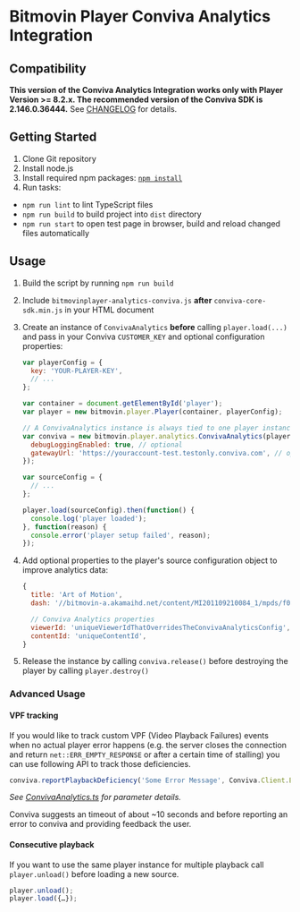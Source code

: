 # Bitmovin Player Conviva Analytics Integration

## Compatibility
**This version of the Conviva Analytics Integration works only with Player Version >= 8.2.x.
The recommended version of the Conviva SDK is 2.146.0.36444.** See [CHANGELOG](CHANGELOG.md) for details.

## Getting Started

1. Clone Git repository
2. Install node.js
3. Install required npm packages: [`npm install`](https://www.npmjs.com/)
4. Run tasks:
  * `npm run lint` to lint TypeScript files
  * `npm run build` to build project into `dist` directory
  * `npm run start` to open test page in browser, build and reload changed files automatically

## Usage

1. Build the script by running `npm run build`

2. Include `bitmovinplayer-analytics-conviva.js` **after** `conviva-core-sdk.min.js` in your HTML document

3. Create an instance of `ConvivaAnalytics` **before** calling `player.load(...)` and pass in your Conviva `CUSTOMER_KEY` and optional configuration properties:
    ```js
    var playerConfig = {
      key: 'YOUR-PLAYER-KEY',
      // ...
    };

    var container = document.getElementById('player');
    var player = new bitmovin.player.Player(container, playerConfig);
    
    // A ConvivaAnalytics instance is always tied to one player instance
    var conviva = new bitmovin.player.analytics.ConvivaAnalytics(player, 'CUSTOMER_KEY', {
      debugLoggingEnabled: true, // optional
      gatewayUrl: 'https://youraccount-test.testonly.conviva.com', // optional, TOUCHSTONE_SERVICE_URL for testing
    });
    
    var sourceConfig = {
      // ...
    };
    
    player.load(sourceConfig).then(function() {
      console.log('player loaded');
    }, function(reason) {
      console.error('player setup failed', reason);
    });
    ```

4. Add optional properties to the player's source configuration object to improve analytics data:
    ```js
    {
      title: 'Art of Motion',
      dash: '//bitmovin-a.akamaihd.net/content/MI201109210084_1/mpds/f08e80da-bf1d-4e3d-8899-f0f6155f6efa.mpd',

      // Conviva Analytics properties
      viewerId: 'uniqueViewerIdThatOverridesTheConvivaAnalyticsConfig',
      contentId: 'uniqueContentId',
    }
    ```

5. Release the instance by calling `conviva.release()` before destroying the player by calling `player.destroy()`
 
### Advanced Usage

#### VPF tracking

If you would like to track custom VPF (Video Playback Failures) events when no actual player error happens (e.g. 
the server closes the connection and return `net::ERR_EMPTY_RESPONSE` or after a certain time of stalling)
you can use following API to track those deficiencies.

```js
conviva.reportPlaybackDeficiency('Some Error Message', Conviva.Client.ErrorSeverity.FATAL);
```
_See [ConvivaAnalytics.ts](./src/ts/ConvivaAnalytics.ts) for parameter details._

Conviva suggests an timeout of about ~10 seconds and before reporting an error to conviva and providing feedback the user.

#### Consecutive playback

If you want to use the same player instance for multiple playback call `player.unload()` before loading
a new source.
 
```js
player.unload();
player.load({…});
```

